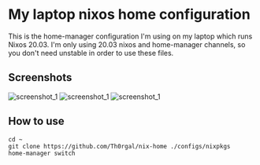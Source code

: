 # My laptop nixos home configuration

This is the home-manager configuration I'm using on my laptop which runs Nixos 20.03. I'm only using 20.03 nixos and home-manager channels, so you don't need unstable in order to use these files.

## Screenshots

![screenshot_1](https://i.imgur.com/7UZeBis.png)
![screenshot_1](https://i.imgur.com/PhOZTyA.png)
![screenshot_1](https://i.imgur.com/m69vQ1Z.png)

## How to use

```
cd ~
git clone https://github.com/Th0rgal/nix-home ./configs/nixpkgs
home-manager switch
```

